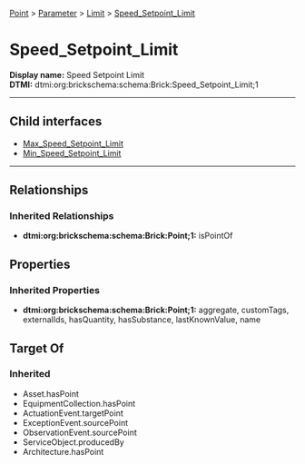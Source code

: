 [Point](../../../Point.md) > [Parameter](../../Parameter.md) > [Limit](../Limit.md) > [Speed_Setpoint_Limit](.)
# Speed_Setpoint_Limit

**Display name:** Speed Setpoint Limit<br />
**DTMI:** dtmi:org:brickschema:schema:Brick:Speed_Setpoint_Limit;1

---


## Child interfaces
* [Max_Speed_Setpoint_Limit](Max_Speed_Setpoint_Limit.md)
* [Min_Speed_Setpoint_Limit](Min_Speed_Setpoint_Limit.md)

---
## Relationships
### Inherited Relationships
* **dtmi:org:brickschema:schema:Brick:Point;1:** isPointOf
## Properties
### Inherited Properties
* **dtmi:org:brickschema:schema:Brick:Point;1:** aggregate, customTags, externalIds, hasQuantity, hasSubstance, lastKnownValue, name
## Target Of
### Inherited
* Asset.hasPoint
* EquipmentCollection.hasPoint
* ActuationEvent.targetPoint
* ExceptionEvent.sourcePoint
* ObservationEvent.sourcePoint
* ServiceObject.producedBy
* Architecture.hasPoint
